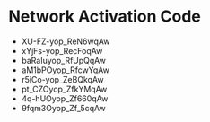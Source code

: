 # Network Activation Code
* XU-FZ-yop_ReN6wqAw
* xYjFs-yop_RecFoqAw
* baRaIuyop_RfUpQqAw
* aM1bPOyop_RfcwYqAw
* r5iCo-yop_ZeBQkqAw
* pt_CZOyop_ZfkYMqAw
* 4q-hUOyop_Zf660qAw
* 9fqm3Oyop_Zf_5cqAw